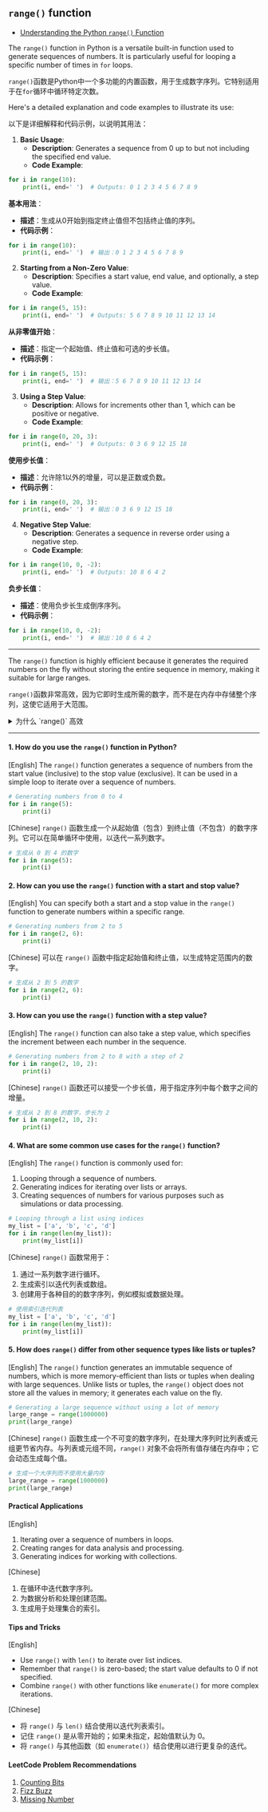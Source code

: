 ## `range()` function

- [Understanding the Python `range()` Function](https://codebitwave.com/python-101-understanding-the-python-range-function/)

The `range()` function in Python is a versatile built-in function used to generate sequences of numbers. It is particularly useful for looping a specific number of times in `for` loops.

`range()`函数是Python中一个多功能的内置函数，用于生成数字序列。它特别适用于在`for`循环中循环特定次数。

Here's a detailed explanation and code examples to illustrate its use:

以下是详细解释和代码示例，以说明其用法：

1. **Basic Usage**:
    - **Description**: Generates a sequence from 0 up to but not including the specified end value.
    - **Code Example**:

```python
for i in range(10):
    print(i, end=' ')  # Outputs: 0 1 2 3 4 5 6 7 8 9
```

**基本用法**：
- **描述**：生成从0开始到指定终止值但不包括终止值的序列。
- **代码示例**：

```python
for i in range(10):
    print(i, end=' ')  # 输出：0 1 2 3 4 5 6 7 8 9
```

2. **Starting from a Non-Zero Value**:
    - **Description**: Specifies a start value, end value, and optionally, a step value.
    - **Code Example**:

```python
for i in range(5, 15):
    print(i, end=' ')  # Outputs: 5 6 7 8 9 10 11 12 13 14
```

**从非零值开始**：
- **描述**：指定一个起始值、终止值和可选的步长值。
- **代码示例**：

```python
for i in range(5, 15):
    print(i, end=' ')  # 输出：5 6 7 8 9 10 11 12 13 14
```

3. **Using a Step Value**:
    - **Description**: Allows for increments other than 1, which can be positive or negative.
    - **Code Example**:

```python
for i in range(0, 20, 3):
    print(i, end=' ')  # Outputs: 0 3 6 9 12 15 18
```

**使用步长值**：
- **描述**：允许除1以外的增量，可以是正数或负数。
- **代码示例**：

```python
for i in range(0, 20, 3):
    print(i, end=' ')  # 输出：0 3 6 9 12 15 18
```

4. **Negative Step Value**:
    - **Description**: Generates a sequence in reverse order using a negative step.
    - **Code Example**:

```python
for i in range(10, 0, -2):
    print(i, end=' ')  # Outputs: 10 8 6 4 2
```

**负步长值**：
- **描述**：使用负步长生成倒序序列。
- **代码示例**：

```python
for i in range(10, 0, -2):
    print(i, end=' ')  # 输出：10 8 6 4 2
```

------

The `range()` function is highly efficient because it generates the required numbers on the fly without storing the entire sequence in memory, making it suitable for large ranges.

`range()`函数非常高效，因为它即时生成所需的数字，而不是在内存中存储整个序列，这使它适用于大范围。

<details>
    <summary>为什么 `range()` 高效</summary>
## The Efficiency of Python's `range()` Function

The `range()` function is highly efficient because it generates the required numbers on the fly without storing the entire sequence in memory, making it suitable for large ranges.

`range()`函数非常高效，因为它即时生成所需的数字，而不是在内存中存储整个序列，这使它适用于大范围。

### How `range()` Works Efficiently

### 为什么 `range()` 高效

1. **Lazy Evaluation**: 
    - `range()` generates numbers on demand using an iterator, which means it doesn't precompute and store all the values at once. This is known as lazy evaluation.

    ```python
    for i in range(1000000):
        # do something with i
    ```

    - In the above example, `range(1000000)` does not create a list of one million numbers in memory. Instead, it creates an iterator that produces each number one by one as the loop iterates.

    ```python
    for i in range(1000000):
        # 处理 i
    ```

    - 在上面的例子中，`range(1000000)` 不会在内存中创建一个一百万个数字的列表。相反，它创建了一个迭代器，当循环迭代时，该迭代器逐个生成每个数字。

2. **Constant Memory Usage**: 
    - Since `range()` does not store the entire sequence in memory, the memory usage remains constant regardless of the size of the range.

    ```python
    large_range = range(10**12)
    ```

    - The memory footprint of `large_range` is very small, even though it represents a sequence of a trillion numbers.

    ```python
    large_range = range(10**12)
    ```

    - 尽管 `large_range` 表示的是一万亿个数字的序列，但它的内存占用非常小。

3. **Iterator Protocol**:
    - The `range` object supports the iterator protocol, meaning it can be used directly in `for` loops and other contexts that expect an iterable.

    ```python
    iter_obj = iter(range(10))
    print(next(iter_obj))  # Output: 0
    print(next(iter_obj))  # Output: 1
    ```

    - This protocol allows `range` to efficiently provide values one at a time.

    ```python
    iter_obj = iter(range(10))
    print(next(iter_obj))  # 输出: 0
    print(next(iter_obj))  # 输出: 1
    ```

    - 这种协议允许 `range` 一次高效地提供一个值。

### Practical Considerations

### 实际考虑

1. **Performance**:
    - Using `range()` in loops is both time-efficient and memory-efficient, making it ideal for large loops.

    ```python
    for i in range(10**8):
        pass  # This will execute efficiently
    ```

    - The above loop will run efficiently without causing high memory usage.

    ```python
    for i in range(10**8):
        pass  # 这将高效执行
    ```

    - 上述循环将高效运行而不会导致高内存使用。

2. **Compatibility**:
    - The `range()` function behaves differently in Python 2 and Python 3. In Python 2, `range()` returns a list, while `xrange()` returns an iterator. In Python 3, `range()` returns an iterator-like object by default.

    ```python
    # Python 2
    range_obj = xrange(10)  # Use xrange for large ranges
    # Python 3
    range_obj = range(10)   # range is efficient by default
    ```

    - This change in Python 3 ensures that `range()` is always memory efficient.

    ```python
    # Python 2
    range_obj = xrange(10)  # 对大范围使用 xrange
    # Python 3
    range_obj = range(10)   # range 默认是高效的
    ```

    - Python 3 中的这一变化确保了 `range()` 始终是内存高效的。

The `range()` function in Python is a powerful tool for generating sequences of numbers efficiently. Its implementation leverages lazy evaluation and the iterator protocol to ensure that memory usage remains low, even for very large ranges. Understanding the efficiency of `range()` helps in writing optimized and scalable code, especially when dealing with large data sets or extensive computations.

Python 中的 `range()` 函数是一个高效生成数字序列的强大工具。其实现利用了惰性求值和迭代器协议，确保即使对于非常大的范围，内存使用也保持在低水平。理解 `range()` 的高效性有助于编写优化且可扩展的代码，特别是在处理大数据集或进行大量计算时。

By using the `range()` function, you can iterate over large sequences without worrying about memory constraints, making it an indispensable tool in Python programming.

通过使用 `range()` 函数，你可以在不担心内存限制的情况下迭代大范围序列，使其成为 Python 编程中的一个不可或缺的工具。
</details>


------

#### 1. How do you use the `range()` function in Python?
[English]
The `range()` function generates a sequence of numbers from the start value (inclusive) to the stop value (exclusive). It can be used in a simple loop to iterate over a sequence of numbers.

```python
# Generating numbers from 0 to 4
for i in range(5):
    print(i)
```

[Chinese]
`range()` 函数生成一个从起始值（包含）到终止值（不包含）的数字序列。它可以在简单循环中使用，以迭代一系列数字。

```python
# 生成从 0 到 4 的数字
for i in range(5):
    print(i)
```

#### 2. How can you use the `range()` function with a start and stop value?
[English]
You can specify both a start and a stop value in the `range()` function to generate numbers within a specific range.

```python
# Generating numbers from 2 to 5
for i in range(2, 6):
    print(i)
```

[Chinese]
可以在 `range()` 函数中指定起始值和终止值，以生成特定范围内的数字。

```python
# 生成从 2 到 5 的数字
for i in range(2, 6):
    print(i)
```

#### 3. How can you use the `range()` function with a step value?
[English]
The `range()` function can also take a step value, which specifies the increment between each number in the sequence.

```python
# Generating numbers from 2 to 8 with a step of 2
for i in range(2, 10, 2):
    print(i)
```

[Chinese]
`range()` 函数还可以接受一个步长值，用于指定序列中每个数字之间的增量。

```python
# 生成从 2 到 8 的数字，步长为 2
for i in range(2, 10, 2):
    print(i)
```

#### 4. What are some common use cases for the `range()` function?
[English]
The `range()` function is commonly used for:
1. Looping through a sequence of numbers.
2. Generating indices for iterating over lists or arrays.
3. Creating sequences of numbers for various purposes such as simulations or data processing.

```python
# Looping through a list using indices
my_list = ['a', 'b', 'c', 'd']
for i in range(len(my_list)):
    print(my_list[i])
```

[Chinese]
`range()` 函数常用于：
1. 通过一系列数字进行循环。
2. 生成索引以迭代列表或数组。
3. 创建用于各种目的的数字序列，例如模拟或数据处理。

```python
# 使用索引迭代列表
my_list = ['a', 'b', 'c', 'd']
for i in range(len(my_list)):
    print(my_list[i])
```

#### 5. How does `range()` differ from other sequence types like lists or tuples?
[English]
The `range()` function generates an immutable sequence of numbers, which is more memory-efficient than lists or tuples when dealing with large sequences. Unlike lists or tuples, the `range()` object does not store all the values in memory; it generates each value on the fly.

```python
# Generating a large sequence without using a lot of memory
large_range = range(1000000)
print(large_range)
```

[Chinese]
`range()` 函数生成一个不可变的数字序列，在处理大序列时比列表或元组更节省内存。与列表或元组不同，`range()` 对象不会将所有值存储在内存中；它会动态生成每个值。

```python
# 生成一个大序列而不使用大量内存
large_range = range(1000000)
print(large_range)
```

#### Practical Applications
[English]
1. Iterating over a sequence of numbers in loops.
2. Creating ranges for data analysis and processing.
3. Generating indices for working with collections.

[Chinese]
1. 在循环中迭代数字序列。
2. 为数据分析和处理创建范围。
3. 生成用于处理集合的索引。

#### Tips and Tricks
[English]
- Use `range()` with `len()` to iterate over list indices.
- Remember that `range()` is zero-based; the start value defaults to 0 if not specified.
- Combine `range()` with other functions like `enumerate()` for more complex iterations.

[Chinese]
- 将 `range()` 与 `len()` 结合使用以迭代列表索引。
- 记住 `range()` 是从零开始的；如果未指定，起始值默认为 0。
- 将 `range()` 与其他函数（如 `enumerate()`）结合使用以进行更复杂的迭代。

#### LeetCode Problem Recommendations
1. [Counting Bits](https://leetcode.com/problems/counting-bits/)
2. [Fizz Buzz](https://leetcode.com/problems/fizz-buzz/)
3. [Missing Number](https://leetcode.com/problems/missing-number/)
